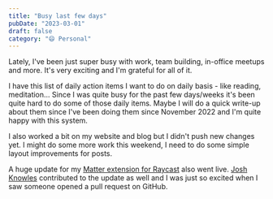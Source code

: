 ```yaml
---
title: "Busy last few days"
pubDate: "2023-03-01"
draft: false
category: "😄 Personal"
---
```


Lately, I've been just super busy with work, team building, in-office meetups and more. It's very exciting and I'm grateful for all of it.

I have this list of daily action items I want to do on daily basis - like reading, meditation... Since I was quite busy for the past few days/weeks it's been quite hard to do some of those daily items. Maybe I will do a quick write-up about them since I've been doing them since November 2022 and I'm quite happy with this system.

I also worked a bit on my website and blog but I didn't push new changes yet. I might do some more work this weekend, I need to do some simple layout improvements for posts.

A huge update for my [Matter extension for Raycast](https://github.com/cernezan/matter-raycast) also went live. [Josh Knowles](https://github.com/joshknowles) contributed to the update as well and I was just so excited when I saw someone opened a pull request on GitHub.

